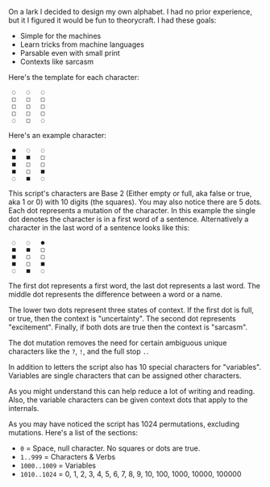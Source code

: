 On a lark I decided to design my own alphabet. I had no prior experience, but it I figured it would be fun to theorycraft. I had these goals:

  - Simple for the machines
  - Learn tricks from machine languages
  - Parsable even with small print
  - Contexts like sarcasm

Here's the template for each character:

```
 ◌   ◌   ◌
 □   □   □
 □   □   □
 □   □   □
 ◌   □   ◌
```

Here's an example character:

```
 ●   ◌   ◌
 ■   ■   □
 ■   □   □
 ■   □   ■
 ◌   ■   ◌
```

This script's characters are Base 2 (Either empty or full, aka false or true, aka 1 or 0) with 10 digits (the squares). You may also notice there are 5 dots. Each dot represents a mutation of the character. In this example the single dot denotes the character is in a first word of a sentence. Alternatively a character in the last word of a sentence looks like this:

```
 ◌   ◌   ●
 ■   ■   □
 ■   □   □
 ■   □   ■
 ◌   ■   ◌
```

The first dot represents a first word, the last dot represents a last word. The middle dot represents the difference between a word or a name.

The lower two dots represent three states of context. If the first dot is full, or true, then the context is "uncertainty". The second dot represents "excitement". Finally, if both dots are true then the context is "sarcasm".

The dot mutation removes the need for certain ambiguous unique characters like the `?`, `!`, and the full stop `.`.

In addition to letters the script also has 10 special characters for "variables". Variables are single characters that can be assigned other characters.

As you might understand this can help reduce a lot of writing and reading. Also, the variable characters can be given context dots that apply to the internals.

As you may have noticed the script has 1024 permutations, excluding mutations. Here's a list of the sections:

  - `0` = Space, null character. No squares or dots are true.
  - `1..999` = Characters & Verbs
  - `1000..1009` = Variables
  - `1010..1024` = 0, 1, 2, 3, 4, 5, 6, 7, 8, 9, 10, 100, 1000, 10000, 100000